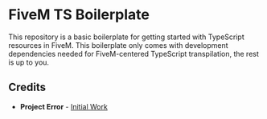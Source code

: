 # FiveM TS Boilerplate

This repository is a basic boilerplate for getting started with TypeScript resources in FiveM. This boilerplate only comes with development dependencies needed for FiveM-centered TypeScript transpilation, the rest is up to you.




## Credits

- **Project Error** - [Initial Work](https://github.com/project-error/fivem-typescript-boilerplate)